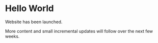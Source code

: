 ﻿<!--
-->

# Hello World

Website has been launched.

More content and small incremental updates will follow over the next few weeks.